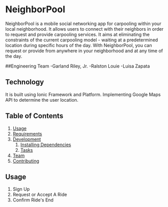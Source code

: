 NeighborPool
=====================

NeighborPool is a mobile social networking app for carpooling within your local neighborhood. It allows users to connect with their neighbors in order to request and provide carpooling services. It aims at eliminating the constraints of the current carpooling model - waiting at a predetermined location during specific hours of the day. With NeighborPool, you can request or provide from anywhere in your neighborhood and at any time of the day.

##Engineering Team
  -Garland Riley, Jr.
  -Ralston Louie
  -Luisa Zapata

## Technology
It is built using Ionic Framework and Platform. Implementing Google Maps API to determine the user location.

## Table of Contents

1. [Usage](#Usage)
1. [Requirements](#requirements)
1. [Development](#development)
    1. [Installing Dependencies](#installing-dependencies)
    1. [Tasks](#tasks)
1. [Team](#team)
1. [Contributing](#contributing)

## Usage
1. Sign Up
2. Request or Accept A Ride
3. Confirm Ride's End
